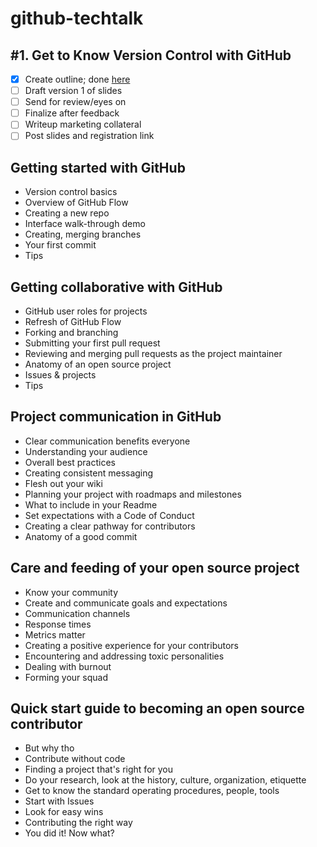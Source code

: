 # github-techtalk


## #1. Get to Know Version Control with GitHub
- [x] Create outline; done [here](https://github.com/saracope/github-techtalk/blob/master/session1.md)  
- [ ] Draft version 1 of slides  
- [ ] Send for review/eyes on  
- [ ] Finalize after feedback  
- [ ] Writeup marketing collateral  
- [ ] Post slides and registration link  

## Getting started with GitHub
- Version control basics
- Overview of GitHub Flow
- Creating a new repo
- Interface walk-through demo
- Creating, merging branches
- Your first commit
- Tips

## Getting collaborative with GitHub
- GitHub user roles for projects
- Refresh of GitHub Flow
- Forking and branching
- Submitting your first pull request 
- Reviewing and merging pull requests as the project maintainer
- Anatomy of an open source project
- Issues & projects
- Tips

## Project communication in GitHub
- Clear communication benefits everyone
- Understanding your audience
- Overall best practices
- Creating consistent messaging
- Flesh out your wiki
- Planning your project with roadmaps and milestones
- What to include in your Readme
- Set expectations with a Code of Conduct
- Creating a clear pathway for contributors
- Anatomy of a good commit

## Care and feeding of your open source project
- Know your community
- Create and communicate goals and expectations
- Communication channels
- Response times
- Metrics matter
- Creating a positive experience for your contributors
- Encountering and addressing toxic personalities
- Dealing with burnout
- Forming your squad

## Quick start guide to becoming an open source contributor
- But why tho
- Contribute without code
- Finding a project that's right for you
- Do your research, look at the history, culture, organization, etiquette 
- Get to know the standard operating procedures, people, tools
- Start with Issues
- Look for easy wins
- Contributing the right way
- You did it! Now what?
